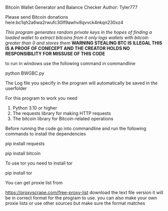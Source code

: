 Bitcoin Wallet Generator and Balance Checker
Author: Tyler777

Please send Bitcoin donations here:bc1qh2a6wa2rwufc30lf9awhv8qvvck4nkqn230xz4

*This program generates random private keys in the hopes of finding a loaded wallet to extract bitcoins from it only logs wallets with bitcoin greater than 0 and stores them* 
**WARNING STEALING BTC IS ILLEGAL THIS IS A PROOF OF CONECEPT AND THE CREATOR HOLDS NO RESPONSIBILITY FOR MISSUSE OF THIS CODE**

to run in windows use the following command in commandline

python BWGBC.py

The Log file you specify in the program will automatically be saved in the userfolder 


For this program to work you need 


1. Python 3.10 or higher
2. The requests library for making HTTP requests
3. The bitcoin library for Bitcoin-related operations

Before running the code go into commandline and run the following commands to install the dependencies

pip install requests

pip install bitcoin

To use tor you need to install tor

pip install tor

You can get proxie list from 

https://proxyscrape.com/free-proxy-list download the text file version it will be in correct format for the program to use. you can also make your own proxie lists or use other sources but make sure the format matches
